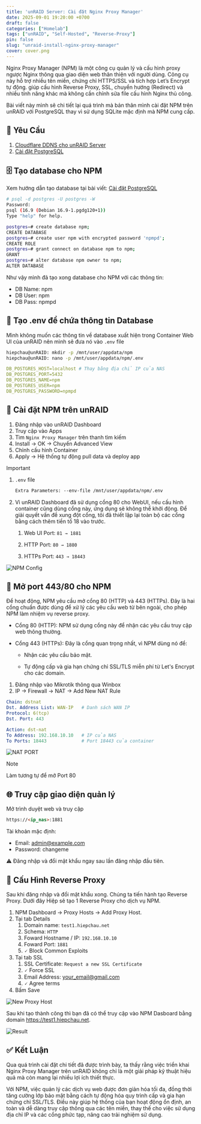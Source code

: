 ```yaml
---
title: 'unRAID Server: Cài đặt Nginx Proxy Manager'
date: 2025-09-01 19:20:00 +0700
draft: false 
categories: ["Homelab"]
tags: ["unRAID", "Self-Hosted", "Reverse-Proxy"]
pin: false
slug: "unraid-install-nginx-proxy-manager"
cover: cover.png
---
```


Nginx Proxy Manager (NPM) là một công cụ quản lý và cấu hình proxy ngược Nginx thông qua giao diện web thân thiện với người dùng. Công cụ này hỗ trợ nhiều tên miền, chứng chỉ HTTPS/SSL và tích hợp Let’s Encrypt tự động. giúp cấu hình Reverse Proxy, SSL, chuyển hướng (Redirect) và nhiều tính năng khác mà không cần chỉnh sửa file cấu hình Nginx thủ công.

Bài viết này mình sẽ chi tiết lại quá trình mà bản thân mình cài đặt NPM trên unRAID với PostgreSQL thay vì sử dụng SQLite mặc định mà NPM cung cấp.

## 🌱 Yêu Cầu
1. [Cloudflare DDNS cho unRAID Server](https://hiepchau.net/posts/cloudflare-ddns/)
2. [Cài đặt PostgreSQL](https://hiepchau.net/posts/unraid-install-postgresql/) 

## 🗄️ Tạo database cho NPM

Xem hướng dẫn tạo database tại bài viết: [Cài đặt PostgreSQL](https://hiepchau.net/posts/unraid-install-postgresql/#login-v%C3%A0-kh%E1%BB%9Fi-t%E1%BA%A1o-database)

```bash
# psql -d postgres -U postgres -W
Password: 
psql (16.9 (Debian 16.9-1.pgdg120+1))
Type "help" for help.

postgres=# create database npm;
CREATE DATABASE
postgres=# create user npm with encrypted password 'npmpd';
CREATE ROLE
postgres=# grant connect on database npm to npm;
GRANT
postgres=# alter database npm owner to npm;
ALTER DATABASE
```

Như vậy mình đã tạo xong database cho NPM với các thông tin: 
- DB Name: npm
- DB User: npm
- DB Pass: npmpd

## 📄 Tạo .env để chứa thông tin Database

Mình không muốn các thông tin về database xuất hiện trong Container Web UI của unRAID nên mình sẽ đưa nó vào `.env` file

```bash
hiepchau@unRAID: mkdir -p /mnt/user/appdata/npm 
hiepchau@unRAID: nano -p /mnt/user/appdata/npm/.env
```

```yaml {filename=".env"}
DB_POSTGRES_HOST=localhost # Thay bằng địa chỉ IP của NAS
DB_POSTGRES_PORT=5432
DB_POSTGRES_NAME=npm
DB_POSTGRES_USER=npm
DB_POSTGRES_PASSWORD=npmpd
```

## 🐧 Cài đặt NPM trên unRAID

1. Đăng nhập vào unRAID Dashboard
2. Truy cập vào Apps
3. Tìm `Nginx Proxy Manager` trên thanh tìm kiếm
4. Install → OK → Chuyển Advanced View
5. Chỉnh cấu hình Container
6. Apply → Hệ thống tự động pull data và deploy app

>[!IMPORTANT]
>1. `.env` file 
>
>       ```xml
>       Extra Parameters: --env-file /mnt/user/appdata/npm/.env
>       ```
>
>2. Vì unRAID Dashboard đã sử dụng cổng 80 cho WebUI, nếu cấu hình container cũng dùng cổng này, ứng dụng sẽ không thể khởi động. Để giải quyết vấn đề xung đột cổng, tôi đã thiết lập lại toàn bộ các cổng bằng cách thêm tiền tố 18 vào trước.
>
>       1. Web UI Port:  `81 → 1881` 
>
>       2. HTTP Port:    `80 → 1880`
>
>       3. HTTPs Port:   `443 → 18443`

![NPM Config](image/npmconfig.webp)

## 🔑 Mở port 443/80 cho NPM

Để hoạt động, NPM yêu cầu mở cổng 80 (HTTP) và 443 (HTTPs). Đây là hai cổng chuẩn được dùng để xử lý các yêu cầu web từ bên ngoài, cho phép NPM làm nhiệm vụ reverse proxy.

- Cổng 80 (HTTP): NPM sử dụng cổng này để nhận các yêu cầu truy cập web thông thường.

- Cổng 443 (HTTPs): Đây là cổng quan trọng nhất, vì NPM dùng nó để:

    - Nhận các yêu cầu bảo mật.

    - Tự động cấp và gia hạn chứng chỉ SSL/TLS miễn phí từ Let's Encrypt cho các domain.

1. Đăng nhập vào Mikrotik thông qua Winbox
2. IP → Firewall → NAT → Add New NAT Rule
```yaml
Chain: dstnat
Dst. Address List: WAN-IP   # Danh sách WAN IP
Protocol: 6(tcp)
Dst. Port: 443

Action: dst-nat
To Address: 192.168.10.10   # IP của NAS
To Ports: 18443             # Port 18443 của container
```

![NAT PORT](image/natport443.webp)

> [!NOTE]
> Làm tương tự để mở Port 80

## 🌐 Truy cập giao diện quản lý

Mở trình duyệt web và truy cập
```html
https://<ip_nas>:1881
```

Tài khoản mặc định:

- Email: admin@example.com
- Password: changeme

⚠️ Đăng nhập và đổi mật khẩu ngay sau lần đăng nhập đầu tiên.

## 🔀 Cấu Hình Reverse Proxy

Sau khi đăng nhập và đổi mật khẩu xong. Chúng ta tiến hành tạo Reverse Proxy. Dưới đây Hiệp sẽ tạo 1 Reverse Proxy cho dịch vụ NPM.

1. NPM Dashboard → Proxy Hosts → Add Proxy Host.
2. Tại tab Details
    1. Domain name: `test1.hiepchau.net`
    2. Schema: `HTTP`
    3. Foward Hostname / IP: `192.168.10.10`
    4. Foward Port: `1881`
    5. 🗸 Block Common Exploits
3. Tại tab SSL
    1. SSL Certificate: `Request a new SSL Certificate`
    2. 🗸 Force SSL
    3. Email Address: your_email@gmail.com
    4. 🗸 Agree terms
4. Bấm Save

![New Proxy Host](image/newproxyhost.webp)

Sau khi tạo thành công thì bạn đã có thể truy cập vào NPM Dasboard bằng domain https://test1.hiepchau.net.

![Result](image/result.webp)

## ✅ Kết Luận

Qua quá trình cài đặt chi tiết đã được trình bày, ta thấy rằng việc triển khai Nginx Proxy Manager trên unRAID không chỉ là một giải pháp kỹ thuật hiệu quả mà còn mang lại nhiều lợi ích thiết thực. 

Với NPM, việc quản lý các dịch vụ web được đơn giản hóa tối đa, đồng thời tăng cường lớp bảo mật bằng cách tự động hóa quy trình cấp và gia hạn chứng chỉ SSL/TLS. Điều này giúp hệ thống của bạn hoạt động ổn định, an toàn và dễ dàng truy cập thông qua các tên miền, thay thế cho việc sử dụng địa chỉ IP và các cổng phức tạp, nâng cao trải nghiệm sử dụng.